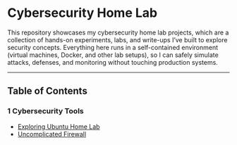 # Cybersecurity Home Lab

This repository showcases my cybersecurity home lab projects, which are a collection of hands-on experiments, labs, and write-ups I’ve built to explore security concepts. Everything here runs in a self-contained environment (virtual machines, Docker, and other lab setups), so I can safely simulate attacks, defenses, and monitoring without touching production systems.

---

## Table of Contents

### 1 Cybersecurity Tools
- [Exploring Ubuntu Home Lab](CyberSecurity%20Tools/Exploring%20Ubuntu%20Home%20Lab.md)
- [Uncomplicated Firewall](CyberSecurity%20Tools/UFW.md)
